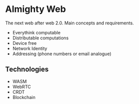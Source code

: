 # Almighty Web

The next web after web 2.0. Main concepts and requirements.

* Everythink computable
* Distributable computations
* Device free
* Network Identity
* Addressing (phone numbers or email analogue)

## Technologies

* WASM
* WebRTC
* CRDT
* Blockchain

